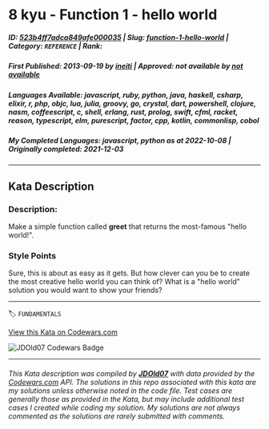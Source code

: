 # 8 kyu - Function 1 - hello world

##### **ID**: [523b4ff7adca849afe000035](https://www.codewars.com/kata/523b4ff7adca849afe000035) | **Slug**: [function-1-hello-world](https://www.codewars.com/kata/523b4ff7adca849afe000035) | **Category**: `REFERENCE` | **Rank**: <span style="color:white">8 kyu</span>

##### **First Published**: 2013-09-19 ***by*** [ineiti](https://www.codewars.com/users/ineiti) | **Approved**: *not available* ***by*** [*not available*](*https://www.codewars.com*)

##### **Languages Available**: javascript, ruby, python, java, haskell, csharp, elixir, r, php, objc, lua, julia, groovy, go, crystal, dart, powershell, clojure, nasm, coffeescript, c, shell, erlang, rust, prolog, swift, cfml, racket, reason, typescript, elm, purescript, factor, cpp, kotlin, commonlisp, cobol

##### **My Completed Languages**: javascript, python ***as at*** 2022-10-08 | **Originally completed**: 2021-12-03

---

## Kata Description


### Description:



Make a simple function called **greet** that returns the most-famous "hello world!".



### Style Points



Sure, this is about as easy as it gets. But how clever can you be to create the most creative hello world you can think of? What is a "hello world" solution you would want to show your friends?



---


🏷 `FUNDAMENTALS`


[View this Kata on Codewars.com](https://www.codewars.com/kata/523b4ff7adca849afe000035)

![](https://www.codewars.com/users/jdold07/badges/large "JDOld07 Codewars Badge")

---

###### *This Kata description was compiled by [**JDOld07**](https://tpstech.dev) with data provided by the [Codewars.com](https://www.codewars.com) API.  The solutions in this repo associated with this kata are my solutions unless otherwise noted in the code file.  Test cases are generally those as provided in the Kata, but may include additional test cases I created while coding my solution.  My solutions are not always commented as the solutions are rarely submitted with comments.*
